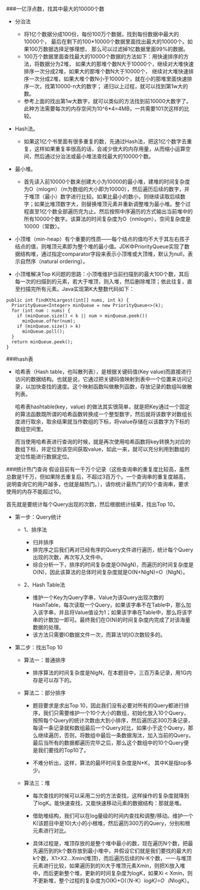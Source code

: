 ###一亿浮点数，找其中最大的10000个数

- 分治法
    - 将1亿个数据分成100份，每份100万个数据，找到每份数据中最大的10000个，
    最后在剩下的100*10000个数据里面找出最大的10000个。如果100万数据选择足够理想，
    那么可以过滤掉1亿数据里面99%的数据。
    - 100万个数据里面查找最大的10000个数据的方法如下：用快速排序的方法，将数据分为2堆，
    如果大的那堆个数N大于10000个，继续对大堆快速排序一次分成2堆，如果大的那堆个数N大于10000个，
    继续对大堆快速排序一次分成2堆，如果大堆个数N小于10000个，就在小的那堆里面快速排序一次，找第10000-n大的数字；
    递归以上过程，就可以找到第1w大的数。
    - 参考上面的找出第1w大数字，就可以类似的方法找到前10000大数字了。
    此种方法需要每次的内存空间为10^6*4=4MB，一共需要101次这样的比较。
    
- Hash法。
    - 如果这1亿个书里面有很多重复的数，先通过Hash法，把这1亿个数字去重复，这样如果重复率很高的话，会减少很大的内存用量，从而缩小运算空间，然后通过分治法或最小堆法查找最大的10000个数。
    
- 最小堆。
    - 首先读入前10000个数来创建大小为10000的最小堆，建堆的时间复杂度为O（mlogm）（m为数组的大小即为10000），然后遍历后续的数字，并于堆顶（最小）数字进行比较。如果比最小的数小，则继续读取后续数字；如果比堆顶数字大，则替换堆顶元素并重新调整堆为最小堆。整个过程直至1亿个数全部遍历完为止。然后按照中序遍历的方式输出当前堆中的所有10000个数字。该算法的时间复杂度为O（nmlogm），空间复杂度是10000（常数）。
    
- 小顶堆（min-heap）有个重要的性质——每个结点的值均不大于其左右孩子结点的值，则堆顶元素即为整个堆的最小值。JDK中PriorityQueue实现了数据结构堆，通过指定comparator字段来表示小顶堆或大顶堆，默认为null，表示自然序（natural ordering）。

- 小顶堆解决Top K问题的思路：小顶堆维护当前扫描到的最大100个数，其后每一次的扫描到的元素，若大于堆顶，则入堆，然后删除堆顶；依此往复，直至扫描完所有元素。Java实现第K大整数代码如下：
```aidl
public int findKthLargest(int[] nums, int k) {
  PriorityQueue<Integer> minQueue = new PriorityQueue<>(k);
  for (int num : nums) {
    if (minQueue.size() < k || num > minQueue.peek())
      minQueue.offer(num);
    if (minQueue.size() > k)
      minQueue.poll();
  }
  return minQueue.peek();
}
```
###hash表
- 哈希表（Hash table，也叫散列表），是根据关键码值(Key value)而直接进行访问的数据结构。也就是说，它通过把关键码值映射到表中一个位置来访问记录，以加快查找的速度。这个映射函数叫做散列函数，存放记录的数组叫做散列表。
  
  哈希表hashtable(key，value) 的做法其实很简单，就是把Key通过一个固定的算法函数既所谓的哈希函数转换成一个整型数字，然后就将该数字对数组长度进行取余，取余结果就当作数组的下标，将value存储在以该数字为下标的数组空间里。
  
  而当使用哈希表进行查询的时候，就是再次使用哈希函数将key转换为对应的数组下标，并定位到该空间获取value，如此一来，就可以充分利用到数组的定位性能进行数据定位。
  
###统计热门查询
假设目前有一千万个记录（这些查询串的重复度比较高，虽然总数是1千万，但如果除去重复后，不超过3百万个。一个查询串的重复度越高，说明查询它的用户越多，也就是越热门。），请你统计最热门的10个查询串，要求使用的内存不能超过1G。

首先就是要统计每个Query出现的次数，然后根据统计结果，找出Top 10。

- 第一步：Query统计
    - 1、排序法
        - 归并排序
        - 排完序之后我们再对已经有序的Query文件进行遍历，统计每个Query出现的次数，再次写入文件中。
        - 综合分析一下，排序的时间复杂度是O(NlgN)，而遍历的时间复杂度是O(N)，因此该算法的总体时间复杂度就是O(N+NlgN)=O（NlgN）。

    - 2、Hash Table法
        - 维护一个Key为Query字串，Value为该Query出现次数的HashTable，每次读取一个Query，如果该字串不在Table中，那么加入该字串，并且将Value值设为1；如果该字串在Table中，那么将该字串的计数加一即可。最终我们在O(N)的时间复杂度内完成了对该海量数据的处理。
        - 该方法只需要IO数据文件一次，而算法1的IO次数较多的。
        
- 第二步：找出Top 10
    - 算法一：普通排序
         - 排序算法的时间复杂度是NlgN，在本题目中，三百万条记录，用1G内存是可以存下的。
    
    - 算法二：部分排序
    
        - 题目要求是求出Top 10，因此我们没有必要对所有的Query都进行排序，我们只需要维护一个10个大小的数组，初始化放入10个Query，按照每个Query的统计次数由大到小排序，然后遍历这300万条记录，每读一条记录就和数组最后一个Query对比，如果小于这个Query，那么继续遍历，否则，将数组中最后一条数据淘汰，加入当前的Query。最后当所有的数据都遍历完毕之后，那么这个数组中的10个Query便是我们要找的Top10了。
    
        - 不难分析出，这样，算法的最坏时间复杂度是N*K， 其中K是指top多少。
    
    - 算法三：堆
    
        - 每次查找的时候可以采用二分的方法查找，这样操作的复杂度就降到了logK。能快速查找，又能快速移动元素的数据结构：那就是堆。
        - 借助堆结构，我们可以在log量级的时间内查找和调整/移动。维护一个K(该题目中是10)大小的小根堆，然后遍历300万的Query，分别和根元素进行对比。
        
        - 具体过程是，堆顶存放的是整个堆中最小的数，现在遍历N个数，把最先遍历到的k个数存放到最小堆中，并假设它们就是我们要找的最大的k个数，X1>X2…Xmin(堆顶)，而后遍历后续的N-K个数，一一与堆顶元素进行比较，如果遍历到的Xi大于堆顶元素Xmin，则把Xi放入堆中，而后更新整个堆，更新的时间复杂度为logK，如果Xi < Xmin，则不更新堆，整个过程的复杂度为O(K)+O(（N-K）*logK)=O（N*logK）。